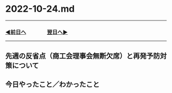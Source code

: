 # 2022-10-24.md
  
---

### [◀️前日へ](https://github.com/yuasys/chatty-journal/blob/main/2022/10/2022-10-23.md)&emsp;&emsp;&emsp;&emsp;[翌日へ▶️](https://github.com/yuasys/chatty-journal/blob/main/2022/10/2022-10-25.md)

---

## 先週の反省点（商工会理事会無断欠席）と再発予防対策について

## 今日やったこと／わかったこと
